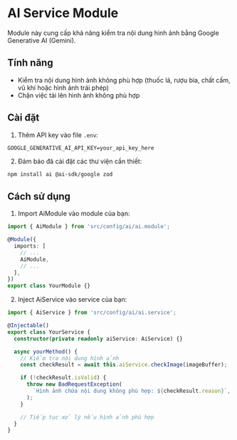 # AI Service Module

Module này cung cấp khả năng kiểm tra nội dung hình ảnh bằng Google Generative AI (Gemini).

## Tính năng

- Kiểm tra nội dung hình ảnh không phù hợp (thuốc lá, rượu bia, chất cấm, vũ khí hoặc hình ảnh trái phép)
- Chặn việc tải lên hình ảnh không phù hợp

## Cài đặt

1. Thêm API key vào file `.env`:

```
GOOGLE_GENERATIVE_AI_API_KEY=your_api_key_here
```

2. Đảm bảo đã cài đặt các thư viện cần thiết:

```bash
npm install ai @ai-sdk/google zod
```

## Cách sử dụng

1. Import AiModule vào module của bạn:

```typescript
import { AiModule } from 'src/config/ai/ai.module';

@Module({
  imports: [
    // ...
    AiModule,
    // ...
  ],
})
export class YourModule {}
```

2. Inject AiService vào service của bạn:

```typescript
import { AiService } from 'src/config/ai/ai.service';

@Injectable()
export class YourService {
  constructor(private readonly aiService: AiService) {}

  async yourMethod() {
    // Kiểm tra nội dung hình ảnh
    const checkResult = await this.aiService.checkImage(imageBuffer);

    if (!checkResult.isValid) {
      throw new BadRequestException(
        `Hình ảnh chứa nội dung không phù hợp: ${checkResult.reason}`,
      );
    }

    // Tiếp tục xử lý nếu hình ảnh phù hợp
  }
}
```
